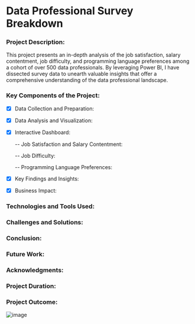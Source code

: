 # Data Professional Survey Breakdown

### **Project Description:**
This project presents an in-depth analysis of the job satisfaction, salary contentment, job difficulty, and programming language preferences among a cohort of over 500 data professionals. 
By leveraging Power BI, I have dissected survey data to unearth valuable insights that offer a comprehensive understanding of the data professional landscape.

### **Key Components of the Project:**
- [x] Data Collection and Preparation:
- [x] Data Analysis and Visualization:
- [x] Interactive Dashboard:
      
  -- Job Satisfaction and Salary Contentment:

  -- Job Difficulty:

  -- Programming Language Preferences:

- [x] Key Findings and Insights:
- [x] Business Impact:
### **Technologies and Tools Used:**
### **Challenges and Solutions:**
### **Conclusion:**
### **Future Work:**
### **Acknowledgments:**
### **Project Duration:**
### **Project Outcome:**

![image](https://github.com/hashinil/powerbi_2/assets/33922245/975fd5f1-cb53-498e-ab88-7d92f3980303)
